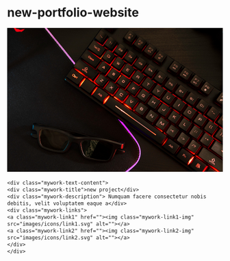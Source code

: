 # new-portfolio-website


<div class="mywork-content">
    <img class="mywork-imag" src="images/myskillspic/pic1.jpg" alt="">

    <div class="mywork-text-content">
    <div class="mywork-title">new project</div>
    <div class="mywork-description"> Numquam facere consectetur nobis debitis, velit voluptatem eaque a</div>
    <div class="mywork-links">
    <a class="mywork-link1" href=""><img class="mywork-link1-img" src="images/icons/link1.svg" alt=""></a>
    <a class="mywork-link2" href=""><img class="mywork-link2-img" src="images/icons/link2.svg" alt=""></a>
    </div>
    </div>
</div>